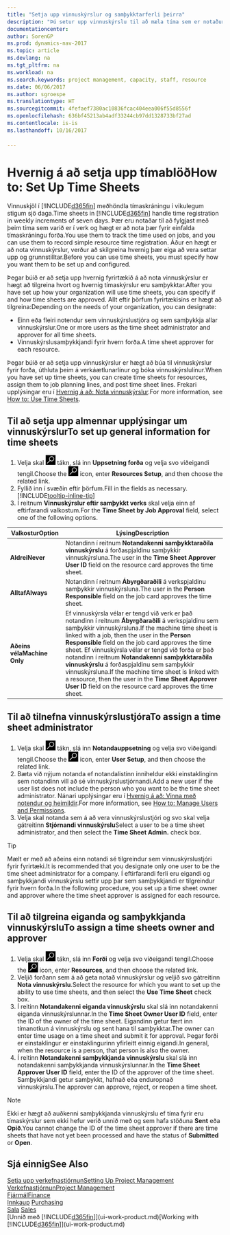 ```yaml
---
title: "Setja upp vinnuskýrslur og samþykktarferli þeirra"
description: "Þú setur upp vinnuskýrslu til að mæla tíma sem er notaður í verk og notkun forða, til að auðvelda þér verkefnastjórnun, mönnun og afkastaveitu."
documentationcenter: 
author: SorenGP
ms.prod: dynamics-nav-2017
ms.topic: article
ms.devlang: na
ms.tgt_pltfrm: na
ms.workload: na
ms.search.keywords: project management, capacity, staff, resource
ms.date: 06/06/2017
ms.author: sgroespe
ms.translationtype: HT
ms.sourcegitcommit: 4fefaef7380ac10836fcac404eea006f55d8556f
ms.openlocfilehash: 636bf45213ab4adf33244cb97dd1328733bf27ad
ms.contentlocale: is-is
ms.lasthandoff: 10/16/2017

---
```

# <a name="how-to-set-up-time-sheets"></a><span data-ttu-id="10f80-103">Hvernig á að setja upp tímablöð</span><span class="sxs-lookup"><span data-stu-id="10f80-103">How to: Set Up Time Sheets</span></span>
<span data-ttu-id="10f80-104">Vinnuskjöl í [!INCLUDE[d365fin](includes/d365fin_md.md)] meðhöndla tímaskráningu í vikulegum stigum sjö daga.</span><span class="sxs-lookup"><span data-stu-id="10f80-104">Time sheets in [!INCLUDE[d365fin](includes/d365fin_md.md)] handle time registration in weekly increments of seven days.</span></span> <span data-ttu-id="10f80-105">Þær eru notaðar til að fylgjast með þeim tíma sem varið er í verk og hægt er að nota þær fyrir einfalda tímaskráningu forða.</span><span class="sxs-lookup"><span data-stu-id="10f80-105">You use them to track the time used on jobs, and you can use them to record simple resource time registration.</span></span> <span data-ttu-id="10f80-106">Áður en hægt er að nota vinnuskýrslur, verður að skilgreina hvernig þær eiga að vera settar upp og grunnstilltar.</span><span class="sxs-lookup"><span data-stu-id="10f80-106">Before you can use time sheets, you must specify how you want them to be set up and configured.</span></span>

<span data-ttu-id="10f80-107">Þegar búið er að setja upp hvernig fyrirtækið á að nota vinnuskýrslur er hægt að tilgreina hvort og hvernig tímaskýrslur eru samþykktar.</span><span class="sxs-lookup"><span data-stu-id="10f80-107">After you have set up how your organization will use time sheets, you can specify if and how time sheets are approved.</span></span> <span data-ttu-id="10f80-108">Allt eftir þörfum fyrirtækisins er hægt að tilgreina:</span><span class="sxs-lookup"><span data-stu-id="10f80-108">Depending on the needs of your organization, you can designate:</span></span>

* <span data-ttu-id="10f80-109">Einn eða fleiri notendur sem vinnuskýrslustjóra og sem samþykkja allar vinnuskýrslur.</span><span class="sxs-lookup"><span data-stu-id="10f80-109">One or more users as the time sheet administrator and approver for all time sheets.</span></span>
* <span data-ttu-id="10f80-110">Vinnuskýrslusamþykkjandi fyrir hvern forða.</span><span class="sxs-lookup"><span data-stu-id="10f80-110">A time sheet approver for each resource.</span></span>

<span data-ttu-id="10f80-111">Þegar búið er að setja upp vinnuskýrslur er hægt að búa til vinnuskýrslur fyrir forða, úthluta þeim á verkáætlunarlínur og bóka vinnuskýrslulínur.</span><span class="sxs-lookup"><span data-stu-id="10f80-111">When you have set up time sheets, you can create time sheets for resources, assign them to job planning lines, and post time sheet lines.</span></span> <span data-ttu-id="10f80-112">Frekari upplýsingar eru í [Hvernig á að: Nota vinnuskýrslur](projects-how-use-time-sheets.md).</span><span class="sxs-lookup"><span data-stu-id="10f80-112">For more information, see [How to: Use Time Sheets](projects-how-use-time-sheets.md).</span></span>

## <a name="to-set-up-general-information-for-time-sheets"></a><span data-ttu-id="10f80-113">Til að setja upp almennar upplýsingar um vinnuskýrslur</span><span class="sxs-lookup"><span data-stu-id="10f80-113">To set up general information for time sheets</span></span>
1. <span data-ttu-id="10f80-114">Velja skal ![Leit að síðu eða skýrslu](media/ui-search/search_small.png "Leit að síðu eða skýrslu táknið") tákn, slá inn **Uppsetning forða** og velja svo viðeigandi tengil.</span><span class="sxs-lookup"><span data-stu-id="10f80-114">Choose the ![Search for Page or Report](media/ui-search/search_small.png "Search for Page or Report icon") icon, enter **Resources Setup**, and then choose the related link.</span></span>  
2. <span data-ttu-id="10f80-115">Fyllið inn í svæðin eftir þörfum.</span><span class="sxs-lookup"><span data-stu-id="10f80-115">Fill in the fields as necessary.</span></span> [!INCLUDE[tooltip-inline-tip](includes/tooltip-inline-tip_md.md)]
3. <span data-ttu-id="10f80-116">Í reitnum **Vinnuskýrslur eftir samþykkt verks** skal velja einn af eftirfarandi valkostum.</span><span class="sxs-lookup"><span data-stu-id="10f80-116">For the **Time Sheet by Job Approval** field, select one of the following options.</span></span>

| <span data-ttu-id="10f80-117">Valkostur</span><span class="sxs-lookup"><span data-stu-id="10f80-117">Option</span></span> | <span data-ttu-id="10f80-118">Lýsing</span><span class="sxs-lookup"><span data-stu-id="10f80-118">Description</span></span> |
| --- | --- |
| <span data-ttu-id="10f80-119">**Aldrei**</span><span class="sxs-lookup"><span data-stu-id="10f80-119">**Never**</span></span> |<span data-ttu-id="10f80-120">Notandinn í reitnum **Notandakenni samþykktaraðila vinnuskýrslu** á forðaspjaldinu samþykkir vinnuskýrsluna.</span><span class="sxs-lookup"><span data-stu-id="10f80-120">The user in the **Time Sheet Approver User ID** field on the resource card approves the time sheet.</span></span> |
| <span data-ttu-id="10f80-121">**Alltaf**</span><span class="sxs-lookup"><span data-stu-id="10f80-121">**Always**</span></span> |<span data-ttu-id="10f80-122">Notandinn í reitnum **Ábyrgðaraðili** á verkspjaldinu samþykkir vinnuskýrsluna.</span><span class="sxs-lookup"><span data-stu-id="10f80-122">The user in the **Person Responsible** field on the job card approves the time sheet.</span></span> |
| <span data-ttu-id="10f80-123">**Aðeins véla**</span><span class="sxs-lookup"><span data-stu-id="10f80-123">**Machine Only**</span></span> |<span data-ttu-id="10f80-124">Ef vinnuskýrsla vélar er tengd við verk er það notandinn í reitnum **Ábyrgðaraðili** á verkspjaldinu sem samþykkir vinnuskýrsluna.</span><span class="sxs-lookup"><span data-stu-id="10f80-124">If the machine time sheet is linked with a job, then the user in the **Person Responsible** field on the job card approves the time sheet.</span></span> <span data-ttu-id="10f80-125">Ef vinnuskýrsla vélar er tengd við forða er það notandinn í reitnum **Notandakenni samþykktaraðila vinnuskýrslu** á forðaspjaldinu sem samþykkir vinnuskýrsluna.</span><span class="sxs-lookup"><span data-stu-id="10f80-125">If the machine time sheet is linked with a resource, then the user in the **Time Sheet Approver User ID** field on the resource card approves the time sheet.</span></span> |

## <a name="to-assign-a-time-sheet-administrator"></a><span data-ttu-id="10f80-126">Til að tilnefna vinnuskýrslustjóra</span><span class="sxs-lookup"><span data-stu-id="10f80-126">To assign a time sheet administrator</span></span>
1. <span data-ttu-id="10f80-127">Velja skal ![Leit að síðu eða skýrslu](media/ui-search/search_small.png "Leit að síðu eða skýrslu táknið") tákn, slá inn **Notandauppsetning** og velja svo viðeigandi tengil.</span><span class="sxs-lookup"><span data-stu-id="10f80-127">Choose the ![Search for Page or Report](media/ui-search/search_small.png "Search for Page or Report icon") icon, enter **User Setup**, and then choose the related link.</span></span>  
2. <span data-ttu-id="10f80-128">Bæta við nýjum notanda ef notandalistinn inniheldur ekki einstaklinginn sem notandinn vill að sé vinnuskýrslustjórnandi.</span><span class="sxs-lookup"><span data-stu-id="10f80-128">Add a new user if the user list does not include the person who you want to be the time sheet administrator.</span></span> <span data-ttu-id="10f80-129">Nánari upplýsingar eru í [Hvernig á að: Vinna með notendur og heimildir](ui-how-users-permissions.md).</span><span class="sxs-lookup"><span data-stu-id="10f80-129">For more information, see [How to: Manage Users and Permissions](ui-how-users-permissions.md).</span></span>
3. <span data-ttu-id="10f80-130">Velja skal notanda sem á að vera vinnuskýrslustjóri og svo skal velja gátreitinn **Stjórnandi vinnuskýrslu**</span><span class="sxs-lookup"><span data-stu-id="10f80-130">Select a user to be a time sheet administrator, and then select the **Time Sheet Admin.** check box.</span></span>  

> [!TIP]  
>   <span data-ttu-id="10f80-131">Mælt er með að aðeins einn notandi sé tilgreindur sem vinnuskýrslustjóri fyrir fyrirtæki.</span><span class="sxs-lookup"><span data-stu-id="10f80-131">It is recommended that you designate only one user to be the time sheet administrator for a company.</span></span> <span data-ttu-id="10f80-132">Í eftirfarandi ferli eru eigandi og samþykkjandi vinnuskýrslu settir upp þar sem samþykkjandi er tilgreindur fyrir hvern forða.</span><span class="sxs-lookup"><span data-stu-id="10f80-132">In the following procedure, you set up a time sheet owner and approver where the time sheet approver is assigned for each resource.</span></span>  

## <a name="to-assign-a-time-sheets-owner-and-approver"></a><span data-ttu-id="10f80-133">Til að tilgreina eiganda og samþykkjanda vinnuskýrslu</span><span class="sxs-lookup"><span data-stu-id="10f80-133">To assign a time sheets owner and approver</span></span>
1. <span data-ttu-id="10f80-134">Velja skal ![Leit að síðu eða skýrslu](media/ui-search/search_small.png "Leit að síðu eða skýrslu táknið") tákn, slá inn **Forði** og velja svo viðeigandi tengil.</span><span class="sxs-lookup"><span data-stu-id="10f80-134">Choose the ![Search for Page or Report](media/ui-search/search_small.png "Search for Page or Report icon") icon, enter **Resources**, and then choose the related link.</span></span>
2. <span data-ttu-id="10f80-135">Veljið forðann sem á að geta notað vinnuskýrslur og veljið svo gátreitinn **Nota vinnuskýrslu**.</span><span class="sxs-lookup"><span data-stu-id="10f80-135">Select the resource for which you want to set up the ability to use time sheets, and then select the **Use Time Sheet** check box.</span></span>  
3. <span data-ttu-id="10f80-136">Í reitinn **Notandakenni eiganda vinnuskýrslu** skal slá inn notandakenni eiganda vinnuskýrslunnar.</span><span class="sxs-lookup"><span data-stu-id="10f80-136">In the **Time Sheet Owner User ID** field, enter the ID of the owner of the time sheet.</span></span> <span data-ttu-id="10f80-137">Eigandinn getur fært inn tímanotkun á vinnuskýrslu og sent hana til samþykktar.</span><span class="sxs-lookup"><span data-stu-id="10f80-137">The owner can enter time usage on a time sheet and submit it for approval.</span></span> <span data-ttu-id="10f80-138">Þegar forði er einstaklingur er einstaklingurinn yfirleitt einnig eigandi.</span><span class="sxs-lookup"><span data-stu-id="10f80-138">In general, when the resource is a person, that person is also the owner.</span></span>  
4. <span data-ttu-id="10f80-139">Í reitinn **Notandakenni samþykkjanda vinnuskýrslu** skal slá inn notandakenni samþykkjanda vinnuskýrslunnar.</span><span class="sxs-lookup"><span data-stu-id="10f80-139">In the **Time Sheet Approver User ID** field, enter the ID of the approver of the time sheet.</span></span> <span data-ttu-id="10f80-140">Samþykkjandi getur samþykkt, hafnað eða enduropnað vinnuskýrslu.</span><span class="sxs-lookup"><span data-stu-id="10f80-140">The approver can approve, reject, or reopen a time sheet.</span></span>  

> [!NOTE]  
>   <span data-ttu-id="10f80-141">Ekki er hægt að auðkenni samþykkjanda vinnuskýrslu ef tíma fyrir eru tímaskýrslur sem ekki hefur verið unnið með og sem hafa stöðuna **Sent** eða **Opið**.</span><span class="sxs-lookup"><span data-stu-id="10f80-141">You cannot change the ID of the time sheet approver if there are time sheets that have not yet been processed and have the status of **Submitted** or **Open**.</span></span>

## <a name="see-also"></a><span data-ttu-id="10f80-142">Sjá einnig</span><span class="sxs-lookup"><span data-stu-id="10f80-142">See Also</span></span>
[<span data-ttu-id="10f80-143">Setja upp verkefnastjórnun</span><span class="sxs-lookup"><span data-stu-id="10f80-143">Setting Up Project Management</span></span>](projects-setup-projects.md)  
[<span data-ttu-id="10f80-144">Verkefnastjórnun</span><span class="sxs-lookup"><span data-stu-id="10f80-144">Project Management</span></span>](projects-manage-projects.md)  
[<span data-ttu-id="10f80-145">Fjármál</span><span class="sxs-lookup"><span data-stu-id="10f80-145">Finance</span></span>](finance.md)  
<span data-ttu-id="10f80-146">[Innkaup](purchasing-manage-purchasing.md)       </span><span class="sxs-lookup"><span data-stu-id="10f80-146">[Purchasing](purchasing-manage-purchasing.md)       </span></span>  
<span data-ttu-id="10f80-147">[Sala](sales-manage-sales.md)    </span><span class="sxs-lookup"><span data-stu-id="10f80-147">[Sales](sales-manage-sales.md)    </span></span>  
<span data-ttu-id="10f80-148">[Unnið með [!INCLUDE[d365fin](includes/d365fin_md.md)]](ui-work-product.md)</span><span class="sxs-lookup"><span data-stu-id="10f80-148">[Working with [!INCLUDE[d365fin](includes/d365fin_md.md)]](ui-work-product.md)</span></span>  

